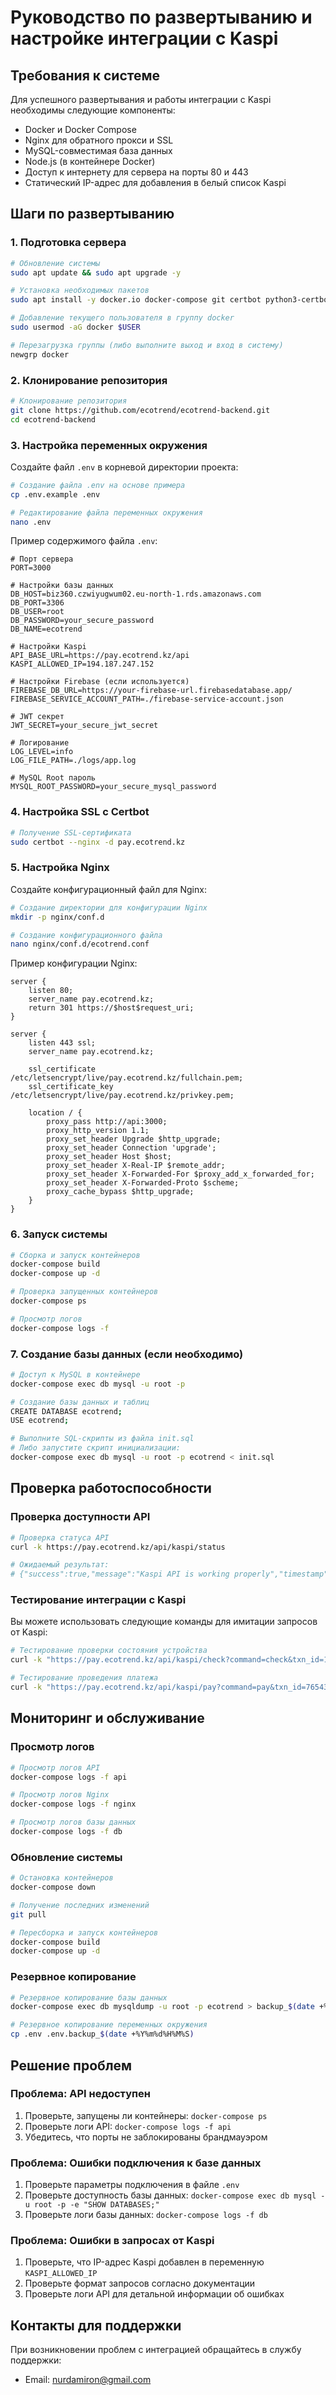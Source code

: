 # Руководство по развертыванию и настройке интеграции с Kaspi

## Требования к системе

Для успешного развертывания и работы интеграции с Kaspi необходимы следующие компоненты:

- Docker и Docker Compose
- Nginx для обратного прокси и SSL
- MySQL-совместимая база данных
- Node.js (в контейнере Docker)
- Доступ к интернету для сервера на порты 80 и 443
- Статический IP-адрес для добавления в белый список Kaspi

## Шаги по развертыванию

### 1. Подготовка сервера

```bash
# Обновление системы
sudo apt update && sudo apt upgrade -y

# Установка необходимых пакетов
sudo apt install -y docker.io docker-compose git certbot python3-certbot-nginx

# Добавление текущего пользователя в группу docker
sudo usermod -aG docker $USER

# Перезагрузка группы (либо выполните выход и вход в систему)
newgrp docker
```

### 2. Клонирование репозитория

```bash
# Клонирование репозитория
git clone https://github.com/ecotrend/ecotrend-backend.git
cd ecotrend-backend
```

### 3. Настройка переменных окружения

Создайте файл `.env` в корневой директории проекта:

```bash
# Создание файла .env на основе примера
cp .env.example .env

# Редактирование файла переменных окружения
nano .env
```

Пример содержимого файла `.env`:

```
# Порт сервера
PORT=3000

# Настройки базы данных
DB_HOST=biz360.czwiyugwum02.eu-north-1.rds.amazonaws.com
DB_PORT=3306
DB_USER=root
DB_PASSWORD=your_secure_password
DB_NAME=ecotrend

# Настройки Kaspi
API_BASE_URL=https://pay.ecotrend.kz/api
KASPI_ALLOWED_IP=194.187.247.152

# Настройки Firebase (если используется)
FIREBASE_DB_URL=https://your-firebase-url.firebasedatabase.app/
FIREBASE_SERVICE_ACCOUNT_PATH=./firebase-service-account.json

# JWT секрет
JWT_SECRET=your_secure_jwt_secret

# Логирование
LOG_LEVEL=info
LOG_FILE_PATH=./logs/app.log

# MySQL Root пароль
MYSQL_ROOT_PASSWORD=your_secure_mysql_password
```

### 4. Настройка SSL с Certbot

```bash
# Получение SSL-сертификата
sudo certbot --nginx -d pay.ecotrend.kz
```

### 5. Настройка Nginx

Создайте конфигурационный файл для Nginx:

```bash
# Создание директории для конфигурации Nginx
mkdir -p nginx/conf.d

# Создание конфигурационного файла
nano nginx/conf.d/ecotrend.conf
```

Пример конфигурации Nginx:

```nginx
server {
    listen 80;
    server_name pay.ecotrend.kz;
    return 301 https://$host$request_uri;
}

server {
    listen 443 ssl;
    server_name pay.ecotrend.kz;

    ssl_certificate /etc/letsencrypt/live/pay.ecotrend.kz/fullchain.pem;
    ssl_certificate_key /etc/letsencrypt/live/pay.ecotrend.kz/privkey.pem;

    location / {
        proxy_pass http://api:3000;
        proxy_http_version 1.1;
        proxy_set_header Upgrade $http_upgrade;
        proxy_set_header Connection 'upgrade';
        proxy_set_header Host $host;
        proxy_set_header X-Real-IP $remote_addr;
        proxy_set_header X-Forwarded-For $proxy_add_x_forwarded_for;
        proxy_set_header X-Forwarded-Proto $scheme;
        proxy_cache_bypass $http_upgrade;
    }
}
```

### 6. Запуск системы

```bash
# Сборка и запуск контейнеров
docker-compose build
docker-compose up -d

# Проверка запущенных контейнеров
docker-compose ps

# Просмотр логов
docker-compose logs -f
```

### 7. Создание базы данных (если необходимо)

```bash
# Доступ к MySQL в контейнере
docker-compose exec db mysql -u root -p

# Создание базы данных и таблиц
CREATE DATABASE ecotrend;
USE ecotrend;

# Выполните SQL-скрипты из файла init.sql
# Либо запустите скрипт инициализации:
docker-compose exec db mysql -u root -p ecotrend < init.sql
```

## Проверка работоспособности

### Проверка доступности API

```bash
# Проверка статуса API
curl -k https://pay.ecotrend.kz/api/kaspi/status

# Ожидаемый результат:
# {"success":true,"message":"Kaspi API is working properly","timestamp":"..."}
```

### Тестирование интеграции с Kaspi

Вы можете использовать следующие команды для имитации запросов от Kaspi:

```bash
# Тестирование проверки состояния устройства
curl -k "https://pay.ecotrend.kz/api/kaspi/check?command=check&txn_id=1234567&account=TEST-DEVICE-001&sum=500.00"

# Тестирование проведения платежа
curl -k "https://pay.ecotrend.kz/api/kaspi/pay?command=pay&txn_id=7654321&txn_date=20250307123456&account=TEST-DEVICE-001&sum=500.00"
```

## Мониторинг и обслуживание

### Просмотр логов

```bash
# Просмотр логов API
docker-compose logs -f api

# Просмотр логов Nginx
docker-compose logs -f nginx

# Просмотр логов базы данных
docker-compose logs -f db
```

### Обновление системы

```bash
# Остановка контейнеров
docker-compose down

# Получение последних изменений
git pull

# Пересборка и запуск контейнеров
docker-compose build
docker-compose up -d
```

### Резервное копирование

```bash
# Резервное копирование базы данных
docker-compose exec db mysqldump -u root -p ecotrend > backup_$(date +%Y%m%d%H%M%S).sql

# Резервное копирование переменных окружения
cp .env .env.backup_$(date +%Y%m%d%H%M%S)
```

## Решение проблем

### Проблема: API недоступен

1. Проверьте, запущены ли контейнеры: `docker-compose ps`
2. Проверьте логи API: `docker-compose logs -f api`
3. Убедитесь, что порты не заблокированы брандмауэром

### Проблема: Ошибки подключения к базе данных

1. Проверьте параметры подключения в файле `.env`
2. Проверьте доступность базы данных: `docker-compose exec db mysql -u root -p -e "SHOW DATABASES;"`
3. Проверьте логи базы данных: `docker-compose logs -f db`

### Проблема: Ошибки в запросах от Kaspi

1. Проверьте, что IP-адрес Kaspi добавлен в переменную `KASPI_ALLOWED_IP`
2. Проверьте формат запросов согласно документации
3. Проверьте логи API для детальной информации об ошибках

## Контакты для поддержки

При возникновении проблем с интеграцией обращайтесь в службу поддержки:

- Email: nurdamiron@gmail.com

